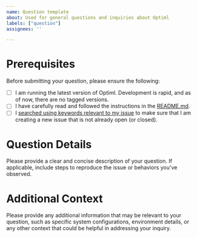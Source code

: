 ```yaml
---
name: Question template
about: Used for general questions and inquiries about Optiml
labels: ["question"]
assignees: ''

---
```


# Prerequisites

Before submitting your question, please ensure the following:

- [ ] I am running the latest version of Optiml. Development is rapid, and as of now, there are no tagged versions.
- [ ] I have carefully read and followed the instructions in the [README.md](https://github.com/KAIST-KEAI/Optiml/blob/main/README.md).
- [ ] I [searched using keywords relevant to my issue](https://docs.github.com/en/issues/tracking-your-work-with-issues/filtering-and-searching-issues-and-pull-requests) to make sure that I am creating a new issue that is not already open (or closed).

# Question Details

Please provide a clear and concise description of your question. If applicable, include steps to reproduce the issue or behaviors you've observed.

# Additional Context

Please provide any additional information that may be relevant to your question, such as specific system configurations, environment details, or any other context that could be helpful in addressing your inquiry.

